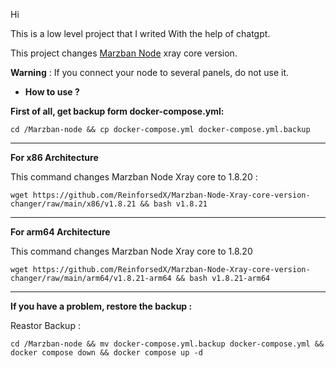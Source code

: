 Hi

This is a low level project that I writed With the help of chatgpt.

This project changes [Marzban Node](https://github.com/Gozargah/Marzban-node) xray core version.

**Warning** : If you connect your node to several panels, do not use it.

- **How to use ?**

**First of all, get backup form docker-compose.yml:**
```
cd /Marzban-node && cp docker-compose.yml docker-compose.yml.backup
```
-----------------------------------------------------

**For x86 Architecture**

This command changes Marzban Node Xray core to 1.8.20 :

```
wget https://github.com/ReinforsedX/Marzban-Node-Xray-core-version-changer/raw/main/x86/v1.8.21 && bash v1.8.21
```
-----------------------------------------------------
**For arm64 Architecture**

This command changes Marzban Node Xray core to 1.8.20

```
wget https://github.com/ReinforsedX/Marzban-Node-Xray-core-version-changer/raw/main/arm64/v1.8.21-arm64 && bash v1.8.21-arm64
```
----------------------------------------------------
**If you have a problem, restore the backup :**

Reastor Backup :
```
cd /Marzban-node && mv docker-compose.yml.backup docker-compose.yml && docker compose down && docker compose up -d
```

